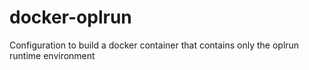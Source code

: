 # docker-oplrun
Configuration to build a docker container that contains only the oplrun runtime environment
